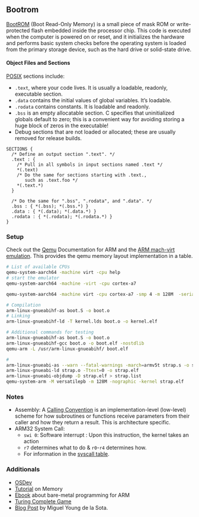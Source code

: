 ## Bootrom

[BootROM](https://en.wikipedia.org/wiki/Boot_ROM) (Boot Read-Only Memory) is a small piece of mask ROM or write-protected flash embedded inside the processor chip. This code is executed when the computer is powered on or reset, and it initializes the hardware and performs basic system checks before the operating system is loaded from the primary storage device, such as the hard drive or solid-state drive.

#### Object Files and Sections

[POSIX]() sections include:

- `.text`, where your code lives. It is usually a loadable, readonly, executable section.
- `.data` contains the initial values of global variables. It’s loadable.
- `.rodata` contains constants. It is loadable and readonly.
- `.bss` is an empty allocatable section. C specifies that uninitialized globals default to zero; this is a convenient way for avoiding storing a huge block of zeros in the executable!
- Debug sections that are not loaded or allocated; these are usually removed for release builds.

```
SECTIONS {
  /* Define an output section ".text". */
  .text : {
    /* Pull in all symbols in input sections named .text */
    *(.text)
    /* Do the same for sections starting with .text.,
       such as .text.foo */
    *(.text.*)
  }

  /* Do the same for ".bss", ".rodata", and ".data". */
  .bss : { *(.bss); *(.bss.*) }
  .data : { *(.data); *(.data.*) }
  .rodata : { *(.rodata); *(.rodata.*) }
}
```

### Setup 

Check out the [Qemu](https://wiki.qemu.org/Documentation/Platforms/ARM) Documentation for ARM and the [ARM mach-virt emulation](https://github.com/qemu/qemu/blob/master/hw/arm/virt.c). 
This provides the qemu memory layout implementation in a table.

```bash
# List of available CPUs
qemu-system-aarch64 -machine virt -cpu help
# start the emulator
qemu-system-aarch64 -machine -virt -cpu cortex-a7

qemu-system-aarch64 -machine virt -cpu cortex-a7 -smp 4 -m 128M  -serial mon:stdio -bios none -kernel kernel.elf
```

```bash
# Compilation 
arm-linux-gnueabihf-as boot.S -o boot.o
# Linking
arm-linux-gnueabihf-ld -T kernel.lds boot.o -o kernel.elf
```

```bash
# Additional commands for testing
arm-linux-gnueabihf-as boot.S -o boot.o
arm-linux-gnueabihf-gcc boot.o -o boot.elf -nostdlib
qemu-arm -L /usr/arm-linux-gnueabihf/ boot.elf

#  
arm-linux-gnueabi-as --warn --fatal-warnings -march=armv5t strap.s -o strap.o
arm-linux-gnueabi-ld strap.o -Ttext=0 -o strap.elf
arm-linux-gnueabi-objdump -D strap.elf > strap.list
qemu-system-arm -M versatilepb -m 128M -nographic -kernel strap.elf
```

### Notes
- Assembly: A [Calling Convention](https://en.wikipedia.org/wiki/Calling_convention) is an implementation-level (low-level) scheme for how subroutines or functions receive parameters from their caller and how they return a result. This is architecture specific.
- ARM32 System Call: 
    - `swi 0`: Software interrupt : Upon this instruction, the kernel takes an action
    - `r7` determines what to do & `r0`-`r4` determines how. 
    - For information in the [syscall table](https://chromium.googlesource.com/chromiumos/docs/+/master/constants/syscalls.md#arm-32_bit_EABI).

### Additionals

- [OSDev](https://wiki.osdev.org/Expanded_Main_Page)
- [Tutorial](https://www.cs.ucr.edu/~csong/cs153/20f/lab0.html) on Memory
- [Ebook](https://github.com/umanovskis/baremetal-arm/tree/master) about bare-metal programming for ARM
- [Turing Complete Game](https://turingcomplete.game/)
- [Blog Post](https://mcyoung.xyz/2021/06/01/linker-script/#memory-regions-and-section-allocation) by Miguel Young de la Sota.
